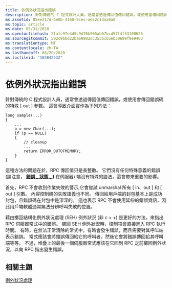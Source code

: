 ```yaml
---
title: 依例外狀況指出錯誤
description: 針對傳統的 C 程式設計人員，通常會透過傳回值傳回錯誤，或使用會傳回錯誤碼的特殊 out 參數。
ms.assetid: 85ee217d-6e0b-4160-9cec-a652c1daa9a0
ms.topic: article
ms.date: 05/31/2018
ms.openlocfilehash: 2fafc97e4d9c9d76b965ab67bcd57f4f33100625
ms.sourcegitcommit: 592c9bbd22ba69802dc353bcb5eb30699f9e9403
ms.translationtype: MT
ms.contentlocale: zh-TW
ms.lasthandoff: 08/20/2020
ms.locfileid: "103842532"
---
```

# <a name="indicate-errors-by-exceptions"></a>依例外狀況指出錯誤

針對傳統的 C 程式設計人員，通常會透過傳回值傳回錯誤，或使用會傳回錯誤碼的特殊 \[ out \] 參數。 這會導致介面實作為下列方法：

``` syntax
long sample(...)
{
    ...
    p = new Cbar(...);
    if (p == NULL)
    {
        // cleanup
        ...
        return ERROR_OUTOFMEMORY;
    }
}
```

這種方法的問題在於，RPC 傳回值只是長整數。 它們沒有任何特殊意義的錯誤 (請注意， [**錯誤 \_ 狀態 \_ t**](/windows/desktop/Midl/error-status-t) 在伺服器) 端沒有特殊的語法，這會帶來重要的影響。

首先，RPC 不會收到作業失敗的警示;它會嘗試 unmarshal 所有 \[ in、out \] 和 \[ out \] 引數。 內容控制碼的失敗語義也不同。 傳回給用戶端的封包基本上是成功封包，且錯誤碼在封包中是深深的。 這也表示 RPC 不會使用延伸的錯誤資訊，因此用戶端軟體通常無法分辨呼叫失敗的位置。

藉由擲回結構化例外狀況處理 (SEH) 例外狀況 (非 c + +) 是更好的方法，來指出 RPC 伺服器常式中的錯誤。 擲回 SEH 例外狀況時，控制項會直接進入 RPC 執行時間。 有時，在無法正常清除的常式中，有時會發生錯誤，而且需要對其呼叫端表示錯誤。 常式應該會將錯誤傳回給它的呼叫者，然後它會將錯誤傳回給其呼叫端等等。 不過，堆疊上的最後一個伺服器常式應該在它回到 RPC 之前擲回例外狀況，以向 RPC 指出發生錯誤。

## <a name="related-topics"></a>相關主題

<dl> <dt>

[例外狀況處理](exception-handling.md)
</dt> </dl>

 

 